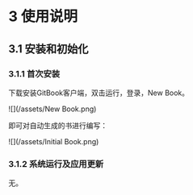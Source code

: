 # 3 使用说明

## 3.1 安装和初始化

### 3.1.1 首次安装

下载安装GitBook客户端，双击运行，登录，New Book。

![](/assets/New Book.png)

即可对自动生成的书进行编写：

![](/assets/Initial Book.png)

### 3.1.2 系统运行及应用更新

无。

